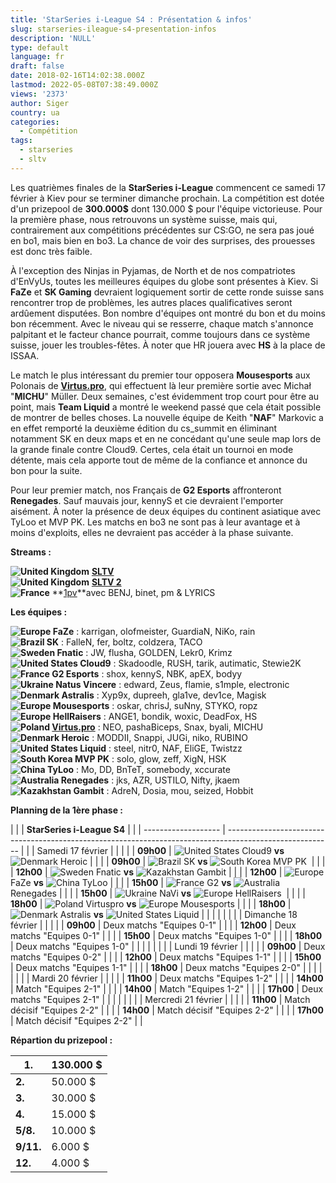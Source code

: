 ```yaml
---
title: 'StarSeries i-League S4 : Présentation & infos'
slug: starseries-ileague-s4-presentation-infos
description: 'NULL'
type: default
language: fr
draft: false
date: 2018-02-16T14:02:38.000Z
lastmod: 2022-05-08T07:38:49.000Z
views: '2373'
author: Siger
country: ua
categories:
  - Compétition
tags:
  - starseries
  - sltv
---
```

Les quatrièmes finales de la **StarSeries i-League** commencent ce samedi 17 février à Kiev pour se terminer dimanche prochain. La compétition est dotée d'un prizepool de **300.000$** dont 130.000 $ pour l'équipe victorieuse. Pour la première phase, nous retrouvons un système suisse, mais qui, contrairement aux compétitions précédentes sur CS:GO, ne sera pas joué en bo1, mais bien en bo3\. La chance de voir des surprises, des prouesses est donc très faible.  
  
À l'exception des Ninjas in Pyjamas, de North et de nos compatriotes d'EnVyUs, toutes les meilleures équipes du globe sont présentes à Kiev. Si **FaZe** et **SK Gaming** devraient logiquement sortir de cette ronde suisse sans rencontrer trop de problèmes, les autres places qualificatives seront ardûement disputées. Bon nombre d'équipes ont montré du bon et du moins bon récemment. Avec le niveau qui se resserre, chaque match s'annonce palpitant et le facteur chance pourrait, comme toujours dans ce système suisse, jouer les troubles-fêtes. À noter que HR jouera avec **HS** à la place de ISSAA.  
  
Le match le plus intéressant du premier tour opposera **Mousesports** aux Polonais de **[Virtus.pro](https://Virtus.pro)**, qui effectuent là leur première sortie avec Michał "**MICHU**" Müller. Deux semaines, c'est évidemment trop court pour être au point, mais **Team Liquid** a montré le weekend passé que cela était possible de montrer de belles choses. La nouvelle équipe de Keith "**NAF**" Markovic a en effet remporté la deuxième édition du cs\_summit en éliminant notamment SK en deux maps et en ne concédant qu'une seule map lors de la grande finale contre Cloud9\. Certes, cela était un tournoi en mode détente, mais cela apporte tout de même de la confiance et annonce du bon pour la suite.  
  
Pour leur premier match, nos Français de **G2 Esports** affronteront **Renegades**. Sauf mauvais jour, kennyS et cie devraient l'emporter aisément. À noter la présence de deux équipes du continent asiatique avec TyLoo et MVP PK. Les matchs en bo3 ne sont pas à leur avantage et à moins d'exploits, elles ne devraient pas accéder à la phase suivante.  
  
**Streams :** 

**![United Kingdom](/images/countries/gb.svg)⁠** [**SLTV**](https://www.twitch.tv/starladder%5Fcs%5Fen)  
**![United Kingdom](/images/countries/gb.svg)⁠** **[SLTV 2](https://www.twitch.tv/starladder%5Fcs%5Fen2)**   
**![France](/images/countries/fr.svg)⁠** **[1pv](https://www.twitch.tv/starladder%5Fcs%5Ffr)**avec BENJ, binet, pm & LYRICS

**Les équipes :**

**![Europe](/images/countries/eu.svg)⁠ FaZe** : karrigan, olofmeister, GuardiaN, NiKo, rain  
**![Brazil](/images/countries/br.svg)⁠ SK** : FalleN, fer, boltz, coldzera, TACO  
**![Sweden](/images/countries/se.svg)⁠ Fnatic** : JW, flusha, GOLDEN, Lekr0, Krimz  
**![United States](/images/countries/us.svg)⁠ Cloud9** : Skadoodle, RUSH, tarik, autimatic, Stewie2K  
**![France](/images/countries/fr.svg)⁠ G2 Esports** : shox, kennyS, NBK, apEX, bodyy  
**![Ukraine](/images/countries/ua.svg)⁠ Natus Vincere** : edward, Zeus, flamie, s1mple, electronic  
**![Denmark](/images/countries/dk.svg)⁠ Astralis** : Xyp9x, dupreeh, gla1ve, dev1ce, Magisk  
**![Europe](/images/countries/eu.svg)⁠ Mousesports** : oskar, chrisJ, suNny, STYKO, ropz  
**![Europe](/images/countries/eu.svg)⁠ HellRaisers** : ANGE1, bondik, woxic, DeadFox, HS  
**![Poland](/images/countries/pl.svg)⁠ [Virtus.pro](https://Virtus.pro)** : NEO, pashaBiceps, Snax, byali, MICHU  
**![Denmark](/images/countries/dk.svg)⁠ Heroic** : MODDII, Snappi, JUGi, niko, RUBINO  
**![United States](/images/countries/us.svg)⁠ Liquid** : steel, nitr0, NAF, EliGE, Twistzz  
**![South Korea](/images/countries/kr.svg)⁠ MVP PK** : solo, glow, zeff, XigN, HSK  
**![China](/images/countries/cn.svg)⁠ TyLoo** : Mo, DD, BnTeT, somebody, xccurate  
**![Australia](/images/countries/au.svg)⁠ Renegades** : jks, AZR, USTILO, Nifty, jkaem  
**![Kazakhstan](/images/countries/kz.svg)⁠ Gambit** : AdreN, Dosia, mou, seized, Hobbit

**Planning de la 1ère phase :**

| |                   | **StarSeries i-League S4**                                                                               |  |
| ------------------- | -------------------------------------------------------------------------------------------------------- |  |
| Samedi 17 février   |                                                                                                          |  |
| | **09h00**         | ![United States](/images/countries/us.svg)⁠ Cloud9 **vs** ![Denmark](/images/countries/dk.svg)⁠ Heroic   |  |
| | **09h00**         | ![Brazil](/images/countries/br.svg)⁠ SK **vs** ![South Korea](/images/countries/kr.svg)⁠ MVP PK ⁠        |  |
| | **12h00**         | ![Sweden](/images/countries/se.svg)⁠ Fnatic **vs** ![Kazakhstan](/images/countries/kz.svg)⁠ Gambit       |  |
| | **12h00**         | ![Europe](/images/countries/eu.svg)⁠ FaZe **vs** ![China](/images/countries/cn.svg)⁠ TyLoo               |  |
| | **15h00**         | ![France](/images/countries/fr.svg)⁠ G2 **vs** ![Australia](/images/countries/au.svg)⁠ Renegades         |  |
| | **15h00**         | ![Ukraine](/images/countries/ua.svg)⁠ NaVi **vs** ![Europe](/images/countries/eu.svg)⁠ HellRaisers ⁠     |  |
| | **18h00**         | ![Poland](/images/countries/pl.svg)⁠ Virtuspro **vs** ![Europe](/images/countries/eu.svg)⁠ Mousesports   |  |
| | **18h00**         | ![Denmark](/images/countries/dk.svg)⁠ Astralis **vs** ![United States](/images/countries/us.svg)⁠ Liquid |  |
| |                   |                                                                                                          |  |
| Dimanche 18 février |                                                                                                          |  |
| | **09h00**         | Deux matchs "Equipes 0-1"                                                                                |  |
| | **12h00**         | Deux matchs "Equipes 0-1"                                                                                |  |
| | **15h00**         | Deux matchs "Equipes 1-0"                                                                                |  |
| | **18h00**         | Deux matchs "Equipes 1-0"                                                                                |  |
| |                   |                                                                                                          |  |
| Lundi 19 février    |                                                                                                          |  |
| | **09h00**         | Deux matchs "Equipes 0-2"                                                                                |  |
| | **12h00**         | Deux matchs "Equipes 1-1"                                                                                |  |
| | **15h00**         | Deux matchs "Equipes 1-1"                                                                                |  |
| | **18h00**         | Deux matchs "Equipes 2-0"                                                                                |  |
| |                   |                                                                                                          |  |
| Mardi 20 février    |                                                                                                          |  |
| | **11h00**         | Deux matchs "Equipes 1-2"                                                                                |  |
| | **14h00**         | Match "Equipes 2-1"                                                                                      |  |
| | **14h00**         | Match "Equipes 1-2"                                                                                      |  |
| | **17h00**         | Deux matchs "Equipes 2-1"                                                                                |  |
| |                   |                                                                                                          |  |
| Mercredi 21 février |                                                                                                          |  |
| | **11h00**         | Match décisif "Equipes 2-2"                                                                              |  |
| | **14h00**         | Match décisif "Equipes 2-2"                                                                              |  |
| | **17h00**         | Match décisif "Equipes 2-2"                                                                              |  |

**Répartion du prizepool :**

| **1.**    | 130.000 $ |
| --------- | --------- |
| **2.**    | 50.000 $  |
| **3.**    | 30.000 $  |
| **4.**    | 15.000 $  |
| **5/8.**  | 10.000 $  |
| **9/11.** | 6.000 $   |
| **12.**   | 4.000 $   |
